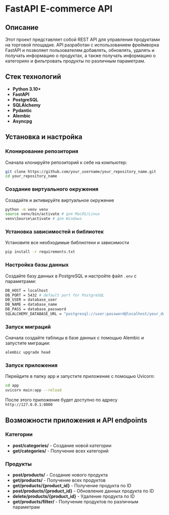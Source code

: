 # FastAPI E-commerce API

## Описание

Этот проект представляет собой REST API для управления продуктами на торговой площадке. API разработан с использованием фреймворка FastAPI и позволяет пользователям добавлять, обновлять, удалять и получать информацию о продуктах, а также получать информацию о категориях и фильтровать продукты по различным параметрам.

## Стек технологий

- **Python 3.10+**
- **FastAPI**
- **PostgreSQL**
- **SQLAlchemy**
- **Pydantic**
- **Alembic**
- **Asyncpg**

## Установка и настройка

### Клонирование репозитория

Сначала клонируйте репозиторий к себе на компьютер:

```bash
git clone https://github.com/your_username/your_repository_name.git
cd your_repository_name
```

### Создание виртуального окружения
Созадайте и активируйте виртуальное окружение

```bash
python -m venv venv
source venv/bin/activate # для MacOS/Linux
venv\Source\activate # для Windows
```

### Установка зависимостей и библиотек
Установите все необходимые библиотеки и зависимости

```bash
pip install -r requirements.txt
```
### Настройка базы данных
Создайте базу данных в PostgreSQL и настройте файл `.env` с параметрами:

```bash
DB_HOST = localhost
DB_PORT = 5432 # default port for PostgreSQL
DB_USER = database_user
DB_NAME = database_name
DB_PASS = database_password
SQLALCHEMY_DATABASE_URL = "postgresql://user:password@localhost/your_database_name"
```

### Запуск миграций
Сначала создайте таблицы в базе данных с помощью Alembic и запустите миграции:

```bash
alembic upgrade head
```

### Запуск приложения
Перейдите в папку app и запустите приложение с помощью Uvicorn:

```bash
cd app
uvicorn main:app --reload
```

После этого приложение будет доступно по адресу `http://127.0.0.1:8000`

## Возможности приложения и API endpoints

### Категории
- **post/categories/** - Создание новой категории
- **get/categories/** - Получение всех категорий

### Продукты
- **post/products/** - Создание нового продукта
- **get/products/** - Получение всех продуктов
- **get/products/{product_id}** - Получение продукта по ID
- **post/products/{product_id}** - Обновление данных продукта по ID
- **delete/products/{product_id}** - Удаление продукта по ID
- **get/products/filter/** - Получение продуктов по различным параметрам




